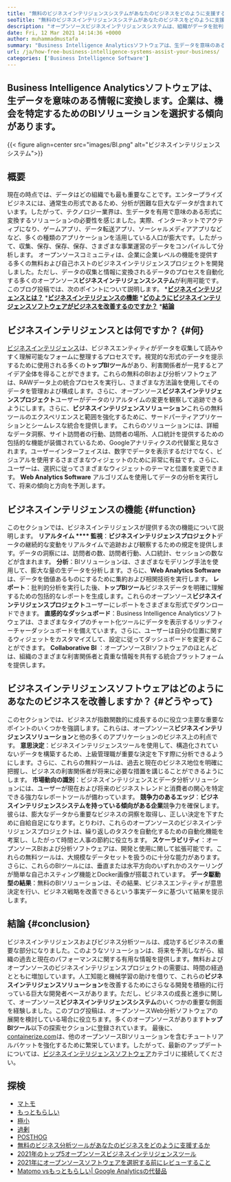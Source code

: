 ```yaml
---
title: "無料のビジネスインテリジェンスシステムがあなたのビジネスをどのように支援するか" 
seoTitle: "無料のビジネスインテリジェンスシステムがあなたのビジネスをどのように支援するか" 
description: "オープンソースビジネスインテリジェンスシステムは、組織がデータを批判的に分析し、有用なビジネス洞察に基づいて効果的な戦略を策定するのに役立ちます。" 
date: Fri, 12 Mar 2021 14:14:36 +0000
author: muhammadmustafa
summary: "Business Intelligence Analyticsソフトウェアは、生データを意味のある情報に変換します。企業は、機会を特定するためのBIソリューションを選択する傾向があります。" 
url: /ja/how-free-business-intelligence-systems-assist-your-business/
categories: ['Business Intelligence Software']
---
```


## Business Intelligence Analyticsソフトウェアは、生データを意味のある情報に変換します。企業は、機会を特定するためのBIソリューションを選択する傾向があります。

{{< figure align=center src="images/BI.png" alt="ビジネスインテリジェンスシステム">}}


## 概要
現在の時点では、データはどの組織でも最も重要なことです。エンタープライズビジネスには、通常生の形式であるため、分析が困難な巨大なデータが含まれています。したがって、テクノロジー業界は、生データを有用で意味のある形式に変換するソリューションの必要性を感じました。実際、インターネットでアクティブになり、ゲームアプリ、データ転送アプリ、ソーシャルメディアアプリなどなど、多くの種類のアプリケーションを活用している人口が膨大です。したがって、収集、保存、保存、保存、さまざまな事業運営のデータをコンパイルして分析します。
オープンソースコミュニティは、企業に企業レベルの機能を提供する多くの無料および自己ホストのビジネスインテリジェンスプロジェクトを開発しました。ただし、データの収集と情報に変換されるデータのプロセスを自動化する多くのオープンソース**ビジネスインテリジェンスシステム**が利用可能です。このブログ投稿では、次のポイントについて説明します。
  ***[ビジネスインテリジェンスとは？][1]** 
  ***[ビジネスインテリジェンスの機能][2]** 
  ***[どのようにビジネスインテリジェンスソフトウェアがビジネスを改善するのですか？][3]** 
  ***[結論][4]** 

## ビジネスインテリジェンスとは何ですか？   {#何}
[][5][ビジネスインテリジェンス][6]は、ビジネスエンティティがデータを収集して読みやすく理解可能なフォームに整理するプロセスです。視覚的な形式のデータを提示するために使用される多くの**トップBIツール**があり、利害関係者が一見するとアイデア全体を得ることができます。これらの無料のBIおよび分析ソフトウェアは、RAWデータ上の統合プロセスを実行し、さまざまな方法論を使用してそのデータを管理および構成します。さらに、オープンソース**ビジネスインテリジェンスプロジェクト**ユーザーがデータのリアルタイムの変更を観察して追跡できるようにします。さらに、**ビジネスインテリジェンスソリューション**これらの無料ツールのエクスペリエンスと範囲を強化するために、サードパーティアプリケーションとシームレスな統合を提供します。
これらのソリューションには、詳細なデータ洞察、サイト訪問者の行動、訪問者の場所、人口統計を提供するための包括的な機能が装備されているため、Googleアナリティクスの代替案と見なされます。ユーザーインターフェイスは、数字でデータを表示するだけでなく、ビジュアルを使用するさまざまなウィジェットのために非常に有益です。さらに、ユーザーは、選択に従ってさまざまなウィジェットのテーマと位置を変更できます。 **Web Analytics Software** アルゴリズムを使用してデータの分析を実行して、将来の傾向と方向を予測します。

## ビジネスインテリジェンスの機能 {#function}
このセクションでは、ビジネスインテリジェンスが提供する次の機能について説明します。
**リアルタイム **** 監視**：**ビジネスインテリジェンスプロジェクト**データの継続的な変動をリアルタイムで追跡および観察するための規定を提供します。データの洞察には、訪問者の数、訪問者行動、人口統計、セッションの数などが含まれます。
**分析**：BIソリューションは、さまざまなモデリング手法を使用して、膨大な量の生データを分析します。さらに、**Web Analytics Software** は、データを価値あるものにするために集約および相関技術を実行します。
**レポート**：批判的分析を実行した後、**トップBIツール**ビジネスデータを明確に理解するための包括的なレポートを生成します。これらのオープンソース**ビジネスインテリジェンスプロジェクト**ユーザーにレポートをさまざまな形式でダウンロードできます。
**直感的なダッシュボード**：Business Intelligence Analyticsソフトウェアは、さまざまなタイプのチャート化ツールにデータを表示するリッチフィーチャーダッシュボードを備えています。さらに、ユーザーは自分の位置に関するウィジェットをカスタマイズして、設定に従ってダッシュボードを変更することができます。
**Collaborative BI** ：オープンソースBIソフトウェアのほとんどは、組織のさまざまな利害関係者と貴重な情報を共有する統合プラットフォームを提供します。

## ビジネスインテリジェンスソフトウェアはどのようにあなたのビジネスを改善しますか？   {#どうやって}
このセクションでは、ビジネスが指数関数的に成長するのに役立つ主要な重要なポイントのいくつかを強調します。これらは、オープンソース**ビジネスインテリジェンスソリューション**と他の多くのアプリケーションのビジネス上の利点です。
**意思決定**：ビジネスインテリジェンスツールを使用して、構造化されていないデータを構築するため、上級管理職が重要な決定を下す際に分析できるようにします。さらに、これらの無料ツールは、過去と現在のビジネス地位を明確に把握し、ビジネスの利害関係者が将来に必要な措置を講じることができるようにします。
**市場動向の識別**：ビジネスインテリジェンスとデータ分析ソリューションには、ユーザーが現在および将来のビジネストレンドと消費者の関心を特定できる強力なレポートツールが備わっています。
**競争力のあるエッジ**：**ビジネスインテリジェンスシステムを持っている傾向がある企業**競争力を確保します。彼らは、膨大なデータから重要なビジネスの洞察を取得し、正しい決定を下すために自給自足になります。とりわけ、これらのオープンソースのビジネスインテリジェンスプロジェクトは、繰り返しのタスクを自動化するための自動化機能を考案し、したがって時間と人事の節約に役立ちます。
**スケーラビリティ**：オープンソースBIおよび分析ソフトウェアは、開発と使用に関して拡張可能です。これらの無料ツールは、大規模なデータセットを扱うのに十分な能力があります。さらに、これらのBIツールには、垂直または水平方向のいずれかのスケーリングが簡単な自己ホスティング機能とDocker画像が搭載されています。
**データ駆動型の結果**：無料のBIソリューションは、その結果、ビジネスエンティティが意思決定を行い、ビジネス戦略を改善できるという事実データに基づいて結果を提示します。

## 結論 {#conclusion}
ビジネスインテリジェンスおよびビジネス分析ツールは、成功するビジネスの重要な部分になりました。このようなソリューションは、将来を予測しながら、組織の過去と現在のパフォーマンスに関する有用な情報を提供します。無料およびオープンソースのビジネスインテリジェンスプロジェクトの需要は、時間の経過とともに増加しています。人工知能と機械学習の助けを借りて、これらの**ビジネスインテリジェンスソリューション**を改善するためにさらなる開発を積極的に行っている巨大な開発者ベースがあります。ただし、ビジネスの成長と進歩に関して、オープンソース**ビジネスインテリジェンスシステム**のいくつかの重要な側面を経験しました。このブログ投稿は、オープンソースWeb分析ソフトウェアの展開を検討している場合に役立ちます。多くのオープンソースがあります**トップBIツール**以下の探索セクションに登録されています。
最後に、[containerize.com][7]は、他のオープンソースBIソリューションを含むチュートリアルバケットを強化するために繁栄しています。したがって、最新のアップデートについては、[ビジネスインテリジェンスソフトウェア][6]カテゴリに接続してください。

## 探検
  * [マトモ][8]
  * [もっともらしい][9]
  * [極小][10]
  * [過剰][11]
  * [POSTHOG][12]
  * [無料のビジネス分析ツールがあなたのビジネスをどのように支援するか][13]
  * [2021年のトップ5オープンソースビジネスインテリジェンスツール][14]
  * [2021年にオープンソースソフトウェアを選択する前にレビューすること][15]
  * [Matomo vsもっともらしい| Google Analyticsの代替品][16]

  
[1]: #what
[2]: #function
[3]: #how
[4]: #Conclusion
[5]: #
[6]: https://products.containerize.com/business-intelligence
[7]: https://www.containerize.com/
[8]: https://products.containerize.com/business-intelligence/matomo
[9]: https://products.containerize.com/business-intelligence/plausible
[10]: https://products.containerize.com/business-intelligence/countly
[11]: https://products.containerize.com/business-intelligence/hypercable
[12]: https://products.containerize.com/business-intelligence/posthog
[13]: https://blog.containerize.com/2021/03/12/how-free-business-analytics-tools-assist-your-business/
[14]: https://blog.containerize.com/business-intelligence-software/top-5-open-source-business-intelligence-solutions-of-2021/
[15]: https://blog.containerize.com/cmdb-software/things-to-review-before-opting-open-source-software-in-2021/
[16]: https://blog.containerize.com/business-intelligence-software/matomo-vs-plausible-google-analytics-alternatives/
